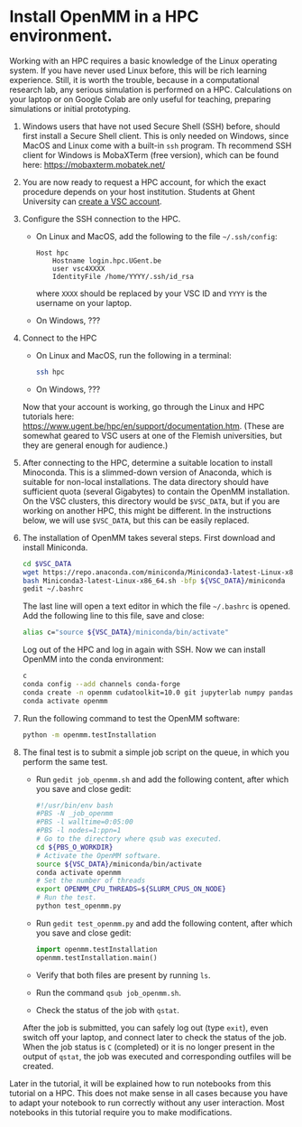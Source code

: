 # Install OpenMM in a HPC environment.

Working with an HPC requires a basic knowledge of the Linux operating system. If you have never used Linux before, this will be rich learning experience. Still, it is worth the trouble, because in a computational  research lab, any serious simulation is performed on a HPC. Calculations on your laptop or on Google Colab are only useful for teaching, preparing simulations or initial prototyping.

1. Windows users that have not used Secure Shell (SSH) before, should first install a Secure Shell client. This is only needed on Windows, since MacOS and Linux come with a built-in `ssh` program. Th recommend SSH client for Windows is MobaXTerm (free version), which can be found here: https://mobaxterm.mobatek.net/

1. You are now ready to request a HPC account, for which the exact procedure depends on your host institution. Students at Ghent University can [create a VSC account](request_vsc_account_ugent.md).

1. Configure the SSH connection to the HPC.

    - On Linux and MacOS, add the following to the file `~/.ssh/config`:

        ```
        Host hpc
            Hostname login.hpc.UGent.be
            user vsc4XXXX
            IdentityFile /home/YYYY/.ssh/id_rsa
        ```
        where `XXXX` should be replaced by your VSC ID and `YYYY` is the username on your laptop.

    - On Windows, ???

1. Connect to the HPC

    - On Linux and MacOS, run the following in a terminal:

        ```bash
        ssh hpc
        ```

    - On Windows, ???

    Now that your account is working, go through the Linux and HPC tutorials here: https://www.ugent.be/hpc/en/support/documentation.htm. (These are somewhat geared to VSC users at one of the Flemish universities, but they are general enough for audience.)

1. After connecting to the HPC, determine a suitable location to install Minoconda. This is a slimmed-down version of Anaconda, which is suitable for non-local installations. The data directory should have sufficient quota (several Gigabytes) to contain the OpenMM installation. On the VSC clusters, this directory would be `$VSC_DATA`, but if you are working on another HPC, this might be different. In the instructions below, we will use `$VSC_DATA`, but this can be easily replaced.

1. The installation of OpenMM takes several steps. First download and install Miniconda.

   ```bash
   cd $VSC_DATA
   wget https://repo.anaconda.com/miniconda/Miniconda3-latest-Linux-x86_64.sh
   bash Miniconda3-latest-Linux-x86_64.sh -bfp ${VSC_DATA}/miniconda
   gedit ~/.bashrc
   ```

   The last line will open a text editor in which the file `~/.bashrc` is opened. Add the following line to this file, save and close:

   ```bash
   alias c="source ${VSC_DATA}/miniconda/bin/activate"
   ```

   Log out of the HPC and log in again with SSH. Now we can install OpenMM into the conda environment:

   ```bash
   c
   conda config --add channels conda-forge
   conda create -n openmm cudatoolkit=10.0 git jupyterlab numpy pandas scipy matplotlib ipympl rdkit openbabel openmm mdtraj nglview pymbar pdbfixer parmed openff-toolkit openmoltools openmmforcefields
   conda activate openmm
   ```

1. Run the following command to test the OpenMM software:

   ```bash
   python -m openmm.testInstallation
   ```

1. The final test is to submit a simple job script on the queue, in which you perform the same test.

   - Run `gedit job_openmm.sh` and add the following content, after which you save and close gedit:

     ```bash
     #!/usr/bin/env bash
     #PBS -N _job_openmm
     #PBS -l walltime=0:05:00
     #PBS -l nodes=1:ppn=1
     # Go to the directory where qsub was executed.
     cd ${PBS_O_WORKDIR}
     # Activate the OpenMM software.
     source ${VSC_DATA}/miniconda/bin/activate
     conda activate openmm
     # Set the number of threads
     export OPENMM_CPU_THREADS=${SLURM_CPUS_ON_NODE}
     # Run the test.
     python test_openmm.py
     ```

   - Run `gedit test_openmm.py` and add the following content, after which you save and close gedit:

     ```python
     import openmm.testInstallation
     openmm.testInstallation.main()
     ```

   - Verify that both files are present by running `ls`.

   - Run the command `qsub job_openmm.sh`.

   - Check the status of the job with `qstat`.

   After the job is submitted, you can safely log out (type `exit`), even switch off your laptop, and connect later to check the status of the job.
   When the job status is `C` (completed) or it is no longer present in the output of `qstat`, the job was executed and corresponding outfiles will be created.

Later in the tutorial, it will be explained how to run notebooks from this tutorial on a HPC. This does not make sense in all cases because you have to adapt your notebook to run correctly without any user interaction. Most notebooks in this tutorial require you to make modifications.
